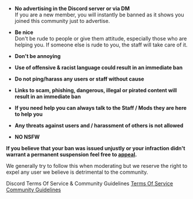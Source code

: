 - **No advertising in the Discord server or via DM**  
If you are a new member, you will instantly be banned as it shows you joined this community just to advertise.  

- **Be nice**  
Don't be rude to people or give them attitude, especially those who are helping you. If someone else is rude to you, the staff will take care of it.  

- **Don't be annoying**  

- **Use of offensive & racist language could result in an immediate ban**

- **Do not ping/harass any users or staff without cause**

- **Links to scam, phishing, dangerous, illegal or pirated content will result in an immediate ban**

- **If you need help you can always talk to the Staff / Mods they are here to help you**

- **Any threats against users and / harassment of others is not allowed**

- **NO NSFW**

**If you believe that your ban was issued unjustly or your infraction didn't warrant a permanent suspension feel free to [appeal](#).**  

We generally try to follow this when moderating but we reserve the right to expel any user we believe is detrimental to the community.

Discord Terms Of Service & Community Guidelines
[Terms Of Service](https://discord.com/terms)
[Community Guidelines](https://discord.com/guidelines)

